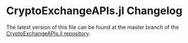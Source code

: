 # CryptoExchangeAPIs.jl Changelog

The latest version of this file can be found at the master branch of the [CryptoExchangeAPIs.jl repository](https://bhftbootcamp.github.io/CryptoExchangeAPIs.jl).

